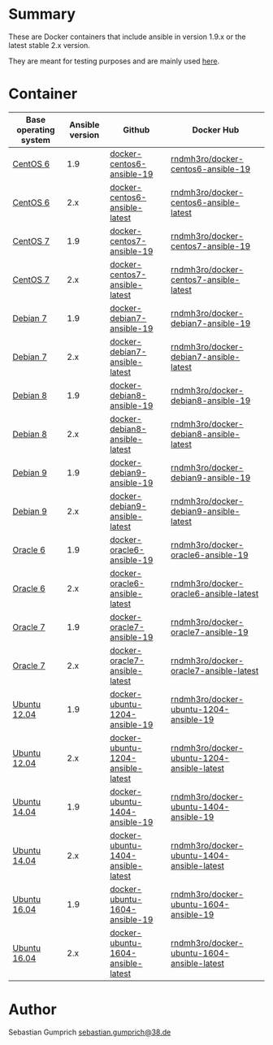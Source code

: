 # Summary
These are Docker containers that include ansible in version 1.9.x or the latest stable 2.x version.

They are meant for testing purposes and are mainly used [here](https://github.com/dev-sec/).

# Container

| Base operating system  | Ansible version | Github                                | Docker Hub |
| ---------------------- | --------------- | ------------------------------------- |------------|
| [CentOS 6][centos]     | 1.9             | [docker-centos6-ansible-19][]         | [rndmh3ro/docker-centos6-ansible-19][] |
| [CentOS 6][centos]     | 2.x             | [docker-centos6-ansible-latest][]     | [rndmh3ro/docker-centos6-ansible-latest][] |
| [CentOS 7][centos]     | 1.9             | [docker-centos7-ansible-19][]         | [rndmh3ro/docker-centos7-ansible-19][] |
| [CentOS 7][centos]     | 2.x             | [docker-centos7-ansible-latest][]     | [rndmh3ro/docker-centos7-ansible-latest][] |
| [Debian 7][debian]     | 1.9             | [docker-debian7-ansible-19][]         | [rndmh3ro/docker-debian7-ansible-19][] |
| [Debian 7][debian]     | 2.x             | [docker-debian7-ansible-latest][]     | [rndmh3ro/docker-debian7-ansible-latest][] |
| [Debian 8][debian]     | 1.9             | [docker-debian8-ansible-19][]         | [rndmh3ro/docker-debian8-ansible-19][] |
| [Debian 8][debian]     | 2.x             | [docker-debian8-ansible-latest][]     | [rndmh3ro/docker-debian8-ansible-latest][] |
| [Debian 9][debian]     | 1.9             | [docker-debian9-ansible-19][]         | [rndmh3ro/docker-debian9-ansible-19][] |
| [Debian 9][debian]     | 2.x             | [docker-debian9-ansible-latest][]     | [rndmh3ro/docker-debian9-ansible-latest][] |
| [Oracle 6][oracle]     | 1.9             | [docker-oracle6-ansible-19][]         | [rndmh3ro/docker-oracle6-ansible-19][] |
| [Oracle 6][oracle]     | 2.x             | [docker-oracle6-ansible-latest][]     | [rndmh3ro/docker-oracle6-ansible-latest][] |
| [Oracle 7][oracle]     | 1.9             | [docker-oracle7-ansible-19][]         | [rndmh3ro/docker-oracle7-ansible-19][] |
| [Oracle 7][oracle]     | 2.x             | [docker-oracle7-ansible-latest][]     | [rndmh3ro/docker-oracle7-ansible-latest][] |
| [Ubuntu 12.04][ubuntu] | 1.9             | [docker-ubuntu-1204-ansible-19][]     | [rndmh3ro/docker-ubuntu-1204-ansible-19][] |
| [Ubuntu 12.04][ubuntu] | 2.x             | [docker-ubuntu-1204-ansible-latest][] | [rndmh3ro/docker-ubuntu-1204-ansible-latest][] |
| [Ubuntu 14.04][ubuntu] | 1.9             | [docker-ubuntu-1404-ansible-19][]     | [rndmh3ro/docker-ubuntu-1404-ansible-19][] |
| [Ubuntu 14.04][ubuntu] | 2.x             | [docker-ubuntu-1404-ansible-latest][] | [rndmh3ro/docker-ubuntu-1404-ansible-latest][] |
| [Ubuntu 16.04][ubuntu] | 1.9             | [docker-ubuntu-1604-ansible-19][]     | [rndmh3ro/docker-ubuntu-1604-ansible-19][] |
| [Ubuntu 16.04][ubuntu] | 2.x             | [docker-ubuntu-1604-ansible-latest][] | [rndmh3ro/docker-ubuntu-1604-ansible-latest][] |


# Author

Sebastian Gumprich <sebastian.gumprich@38.de>


[centos]: https://hub.docker.com/_/centos/
[debian]: https://hub.docker.com/_/debian/
[oracle]: https://hub.docker.com/_/oraclelinux/
[ubuntu]: https://hub.docker.com/_/ubuntu/
[docker-centos6-ansible-19]: https://github.com/rndmh3ro/docker-centos6-ansible-19
[docker-centos6-ansible-latest]: https://github.com/rndmh3ro/docker-centos6-ansible-latest
[docker-centos7-ansible-19]: https://github.com/rndmh3ro/docker-centos7-ansible-19
[docker-centos7-ansible-latest]: https://github.com/rndmh3ro/docker-centos7-ansible-latest
[docker-debian7-ansible-19]: https://github.com/rndmh3ro/docker-debian7-ansible-19
[docker-debian7-ansible-latest]: https://github.com/rndmh3ro/docker-debian7-ansible-latest
[docker-debian8-ansible-19]: https://github.com/rndmh3ro/docker-debian8-ansible-19
[docker-debian8-ansible-latest]: https://github.com/rndmh3ro/docker-debian8-ansible-latest
[docker-debian9-ansible-19]: https://github.com/rndmh3ro/docker-debian9-ansible-19
[docker-debian9-ansible-latest]: https://github.com/rndmh3ro/docker-debian9-ansible-latest
[docker-oracle6-ansible-19]: https://github.com/rndmh3ro/docker-oracle6-ansible-19
[docker-oracle6-ansible-latest]: https://github.com/rndmh3ro/docker-oracle6-ansible-latest
[docker-oracle7-ansible-19]: https://github.com/rndmh3ro/docker-oracle7-ansible-19
[docker-oracle7-ansible-latest]: https://github.com/rndmh3ro/docker-oracle7-ansible-latest
[docker-ubuntu-1204-ansible-19]: https://github.com/rndmh3ro/docker-ubuntu-1204-ansible-19
[docker-ubuntu-1204-ansible-latest]: https://github.com/rndmh3ro/docker-ubuntu-1204-ansible-latest
[docker-ubuntu-1404-ansible-19]: https://github.com/rndmh3ro/docker-ubuntu-1404-ansible-19
[docker-ubuntu-1404-ansible-latest]: https://github.com/rndmh3ro/docker-ubuntu-1404-ansible-19
[docker-ubuntu-1604-ansible-19]: https://github.com/rndmh3ro/docker-ubuntu-1604-ansible-19
[docker-ubuntu-1604-ansible-latest]: https://github.com/rndmh3ro/docker-ubuntu-1604-ansible-latest

[rndmh3ro/docker-centos6-ansible-19]: https://hub.docker.com/r/rndmh3ro/docker-centos6-ansible-19
[rndmh3ro/docker-centos6-ansible-latest]: https://hub.docker.com/r/rndmh3ro/docker-centos6-ansible-latest
[rndmh3ro/docker-centos7-ansible-19]: https://hub.docker.com/r/rndmh3ro/docker-centos7-ansible-19
[rndmh3ro/docker-centos7-ansible-latest]: https://hub.docker.com/r/rndmh3ro/docker-centos7-ansible-latest
[rndmh3ro/docker-debian7-ansible-19]: https://hub.docker.com/r/rndmh3ro/docker-debian7-ansible-19
[rndmh3ro/docker-debian7-ansible-latest]: https://hub.docker.com/r/rndmh3ro/docker-debian7-ansible-latest
[rndmh3ro/docker-debian8-ansible-19]: https://hub.docker.com/r/rndmh3ro/docker-debian8-ansible-19
[rndmh3ro/docker-debian8-ansible-latest]: https://hub.docker.com/r/rndmh3ro/docker-debian8-ansible-latest
[rndmh3ro/docker-debian9-ansible-19]: https://hub.docker.com/r/rndmh3ro/docker-debian9-ansible-19
[rndmh3ro/docker-debian9-ansible-latest]: https://hub.docker.com/r/rndmh3ro/docker-debian9-ansible-latest
[rndmh3ro/docker-oracle6-ansible-19]: https://hub.docker.com/r/rndmh3ro/docker-oracle6-ansible-19
[rndmh3ro/docker-oracle6-ansible-latest]: https://hub.docker.com/r/rndmh3ro/docker-oracle6-ansible-latest
[rndmh3ro/docker-oracle7-ansible-19]: https://hub.docker.com/r/rndmh3ro/docker-oracle7-ansible-19
[rndmh3ro/docker-oracle7-ansible-latest]: https://hub.docker.com/r/rndmh3ro/docker-oracle7-ansible-latest
[rndmh3ro/docker-ubuntu-1204-ansible-19]: https://hub.docker.com/r/rndmh3ro/docker-ubuntu-1204-ansible-19
[rndmh3ro/docker-ubuntu-1204-ansible-latest]: https://hub.docker.com/r/rndmh3ro/docker-ubuntu-1204-ansible-latest
[rndmh3ro/docker-ubuntu-1404-ansible-19]: https://hub.docker.com/r/rndmh3ro/docker-ubuntu-1404-ansible-19
[rndmh3ro/docker-ubuntu-1404-ansible-latest]: https://hub.docker.com/r/rndmh3ro/docker-ubuntu-1404-ansible-19
[rndmh3ro/docker-ubuntu-1604-ansible-19]: https://hub.docker.com/r/rndmh3ro/docker-ubuntu-1604-ansible-19
[rndmh3ro/docker-ubuntu-1604-ansible-latest]: https://hub.docker.com/r/rndmh3ro/docker-ubuntu-1604-ansible-latest

